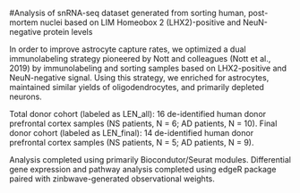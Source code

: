 #Analysis of snRNA-seq dataset generated from sorting human, post-mortem nuclei based on LIM Homeobox 2 (LHX2)-positive and NeuN-negative protein levels

In order to improve astrocyte capture rates, we optimized a dual immunolabeling strategy pioneered by Nott and colleagues (Nott et al., 2019) by immunolabeling and sorting samples based on LHX2-positive and NeuN-negative signal. Using this strategy, we enriched for astrocytes, maintained similar yields of oligodendrocytes, and primarily depleted neurons.

Total donor cohort (labeled as LEN_all): 16 de-identified human donor prefrontal cortex samples (NS patients, N = 6; AD patients, N = 10).
Final donor cohort (labeled as LEN_final): 14 de-identified human donor prefrontal cortex samples (NS patients, N = 5; AD patients, N = 9).

Analysis completed using primarily Biocondutor/Seurat modules.
Differential gene expression and pathway analysis completed using edgeR package paired with zinbwave-generated observational weights.
